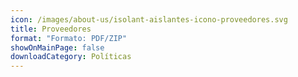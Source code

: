 ```yaml
---
icon: /images/about-us/isolant-aislantes-icono-proveedores.svg
title: Proveedores
format: "Formato: PDF/ZIP"
showOnMainPage: false
downloadCategory: Políticas
---
```

